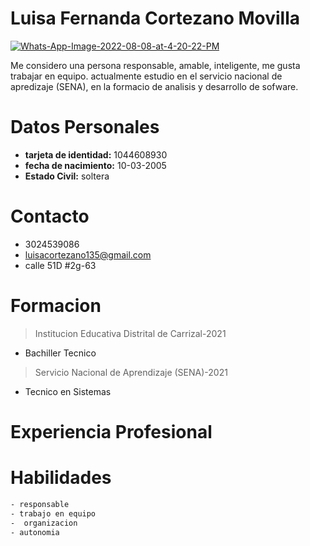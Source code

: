 # Luisa Fernanda Cortezano Movilla  
<a href="https://ibb.co/vvbqbXH"><img src="https://i.ibb.co/vvbqbXH/Whats-App-Image-2022-08-08-at-4-20-22-PM.jpg" alt="Whats-App-Image-2022-08-08-at-4-20-22-PM" border="0"></a>

Me considero una persona responsable, amable, inteligente, me gusta trabajar en equipo. actualmente estudio en el servicio nacional de apredizaje (SENA), en la formacio de analisis y desarrollo de sofware. 

# Datos Personales 
- **tarjeta de identidad:** 1044608930
- **fecha de nacimiento:** 10-03-2005
- **Estado Civil:** soltera 

# Contacto 
- 3024539086
- luisacortezano135@gmail.com
- calle 51D #2g-63

# Formacion 
> Institucion Educativa Distrital de Carrizal-2021
- Bachiller Tecnico 
> Servicio Nacional de Aprendizaje (SENA)-2021
- Tecnico en Sistemas 

# Experiencia Profesional 


# Habilidades
```sh
- responsable 
- trabajo en equipo 
-  organizacion 
- autonomia 
```
